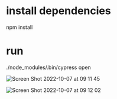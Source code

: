 # install dependencies
npm install

# run
./node_modules/.bin/cypress open

![Screen Shot 2022-10-07 at 09 11 45](https://user-images.githubusercontent.com/16344688/194550580-e9c167c1-1469-4e31-986e-b52c68a5da2e.png)

![Screen Shot 2022-10-07 at 09 12 02](https://user-images.githubusercontent.com/16344688/194550593-cca46936-f5f0-480e-95bf-3074675d8cb2.png)
